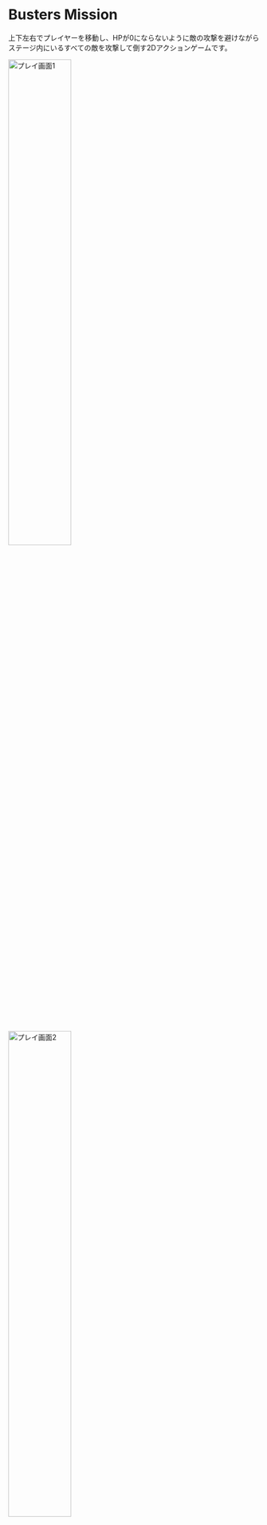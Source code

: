 # Busters Mission

上下左右でプレイヤーを移動し、HPが0にならないように敵の攻撃を避けながらステージ内にいるすべての敵を攻撃して倒す2Dアクションゲームです。

<img src="https://user-images.githubusercontent.com/45062199/125216204-689fc500-e2f8-11eb-897c-aea67fdee3e8.jpg" alt="プレイ画面1" width="50%">
<img src="https://user-images.githubusercontent.com/45062199/125216208-6a698880-e2f8-11eb-8724-4957c18f185b.jpg" alt="プレイ画面2" width="50%">


## インストール方法

[ここ](https://www.dropbox.com/s/sljhx9y4efw7n5x/BustersMission.zip?dl=0)から実行ファイル群をダウンロードしてください。



## 動作環境

以下の環境での動作を確認しています。

- Windows10 Home



## 遊び方

1. スタート画面で「START」にカーソルを合わせて【Z】を入力する

<img src="https://user-images.githubusercontent.com/45062199/125216255-8bca7480-e2f8-11eb-8f6d-c2a3369deab0.jpg" alt="スタート画面" width="50%">


## ルール

- 【矢印キー】を入力してプレイヤーを上下左右に移動し、【Z】で攻撃。
- ステージ上にいるすべての敵を倒せばステージクリア。ステージクリア時にはライフが50回復し、次のステージに進みます。
- ステージ3をクリアするとゲームクリアとなり、クリアタイムと残りHPからスコアが算出されます。



- 残りHPが0になるとゲームオーバー。
- HPは敵の攻撃を受けると減少します。
- 敵の動きを覚えてクリア・高スコアを狙おう！



## 操作方法



### メニュー時

【Z】決定

【矢印キー】カーソル移動



### ゲーム時

【矢印キー】移動

【Z】攻撃

【M】ポーズ

